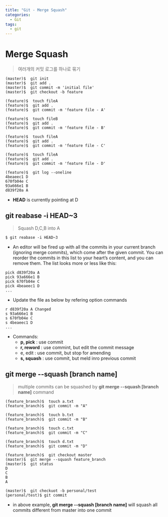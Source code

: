 ```yaml
---
title: "Git - Merge Squash"
categories:
  - Git
tags:
  - git
---
```


# Merge Squash
> 여러개의 커밋 로그를 하나로 묶기  

```shell
(master)$  git init
(master)$  git add .
(master)$  git commit -m 'initial file'
(master)$  git checkout -b feature

(feature)$  touch fileA
(feature)$  git add .
(feature)$  git commit -m 'feature file - A'

(feature)$  touch fileB
(feature)$  git add .
(feature)$  git commit -m 'feature file - B'

(feature)$  touch fileA
(feature)$  git add .
(feature)$  git commit -m 'feature file - C'

(feature)$  touch fileA
(feature)$  git add .
(feature)$  git commit -m 'feature file - D'

(feature)$  git log --oneline
4beaeec1 D
670fb04e C
93a666e1 B
d839f20a A
```
* __HEAD__ is currently pointing at D

## git reabase -i HEAD~3
>  Squash D,C,B into A


```shell
$ git reabase -i HEAD~3
```
* An editor will be fired up with all the commits in your current branch (ignoring merge commits), which come after the given commit. You can reorder the commits in this list to your heart’s content, and you can remove them. The list looks more or less like this:

```
pick d839f20a A
pick 93a666e1 B
pick 670fb04e C
pick 4beaeec1 D
...
```
* Update the file as below by refering option commands

```
r d839f20a A Changed
s 93a666e1 B
s 670fb04e C
s 4beaeec1 D
...
```
* Commands:
  * **p, pick** : use commit
  * **r, reword** : use commint, but edit the commit message
  * e, edit : use commit, but stop for amending
  * **s, squash** : use commit, but meld inro previous commit


## git merge --squash [branch name]
> multiple commits can be squashed by **git merge --squash [branch name]** command  



```shell
(feature_branch)$  touch a.txt
(feature_branch)$  git commit -m "A"

(feature_branch)$  touch b.txt
(feature_branch)$  git commit -m "B"

(feature_branch)$  touch c.txt
(feature_branch)$  git commit -m "C"

(feature_branch)$  touch d.txt
(feature_branch)$  git commit -m "D"

(feature_branch)$  git checkout master
(master)$  git merge --squash feature_branch
(master)$  git status
D
C
B
A

(master)$  git checkuot -b personal/test
(personal/test)$ git commit
```

* in above example, **git merge --squash [branch name]** will squash all commits different from master into one commit  
